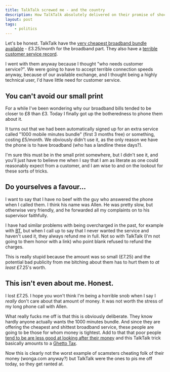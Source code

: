 ```yaml
---
title: TalkTalk screwed me - and the country
description: How TalkTalk absolutely delivered on their promise of shockingly bad customer service
layout: post
tags:
    - politics
---
```


Let's be honest. TalkTalk have the
[very cheapest broadband bundle available](http://www.moneysavingexpert.com/phones/cheap-broadband#talktalkBundle) - £3.25/month for the broadband part.
They also have a
[terrible customer service record](http://www.moneysavingexpert.com/news/phones/2011/06/talktalk-worst-of-big-guns-for-customer-service).

I went with them anyway because I thought "who needs customer service?".
We were going to have to accept terrible connection speeds anyway, because of our available exchange,
and I thought being a highly technical user, I'd have little need for customer service.

You can't avoid our small print
---

For a while I've been wondering why our broadband bills tended to be closer to £8 than £3.
Today I finally got up the botheredness to phone them about it.

It turns out that we had been automatically signed up for an extra service called "1000 mobile minutes bundle" (first 3 months free) or something,
costing £5/month. We obviously didn't use it, as the only reason we have the phone is to have broadband (who has a landline these days?).

I'm sure this must be in the small print somewhere, but I didn't see it, and you'll just have to believe me when I say that I am as literate as
one could reasonably expect from a customer, and I am wise to and on the lookout for these sorts of tricks.

Do yourselves a favour...
---

I want to say that I have no beef with the guy who answered the phone when I called them.
I think his name was Allen. He was pretty slow, but otherwise very friendly, and he forwarded all my complaints on to his supervisor faithfully.

I have had similar problems with being overcharged in the past, for example with [BT](http://www.bt.com/),
but when I call up to say that I never wanted the service and haven't used it, they always refund me in full.
Not so with TalkTalk (I'm not going to them honor with a link) who point blank refused to refund the charges.

This is really stupid because the amount was so small (£7.25) and the potential bad publicity from me bitching about them has to hurt them
to *at least* £7.25's worth.

This isn't even about me. Honest.
---

I lost £7.25. I hope you won't think I'm being a horrible snob when I say I *really* don't care about that amount of money.
It was not worth the stress of my long phone call with Allen.

What really fucks me off is that this is obviously deliberate. They know hardly anyone actually wants the 1000 minutes bundle.
And since they are offering the cheapest and shittest broadband service, these people are going to be those for whom money is tightest.
Add to that that poor people
[tend to be are less good at looking after their money](http://www.guardian.co.uk/commentisfree/2013/feb/27/banking-while-poor-predatory-payday-lending1)
and this TalkTalk trick basically amounts to a [Ghetto Tax](http://en.wikipedia.org/wiki/Ghetto_Tax).

Now this is clearly not the worst example of scamsters cheating folk of their money (wonga.com anyway?)
but TalkTalk were the ones to pis me off today, so they get ranted at.
